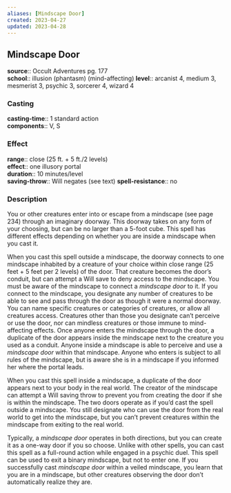 ```yaml
---
aliases: [Mindscape Door]
created: 2023-04-27
updated: 2023-04-28
---
```


## Mindscape Door

**source**:: Occult Adventures pg. 177  
**school**:: illusion (phantasm) (mind-affecting)
**level**:: arcanist 4, medium 3, mesmerist 3, psychic 3, sorcerer 4, wizard 4

### Casting

**casting-time**:: 1 standard action  
**components**:: V, S

### Effect

**range**:: close (25 ft. + 5 ft./2 levels)  
**effect**:: one illusory portal  
**duration**:: 10 minutes/level  
**saving-throw**:: Will negates (see text)
**spell-resistance**:: no

### Description

You or other creatures enter into or escape from a mindscape (see page 234) through an imaginary doorway. This doorway takes on any form of your choosing, but can be no larger than a 5-foot cube. This spell has different effects depending on whether you are inside a mindscape when you cast it.  
  
When you cast this spell outside a mindscape, the doorway connects to one mindscape inhabited by a creature of your choice within close range (25 feet + 5 feet per 2 levels) of the door. That creature becomes the door’s conduit, but can attempt a Will save to deny access to the mindscape. You must be aware of the mindscape to connect a *mindscape door* to it. If you connect to the mindscape, you designate any number of creatures to be able to see and pass through the door as though it were a normal doorway. You can name specific creatures or categories of creatures, or allow all creatures access. Creatures other than those you designate can’t perceive or use the door, nor can mindless creatures or those immune to mind-affecting effects. Once anyone enters the mindscape through the door, a duplicate of the door appears inside the mindscape next to the creature you used as a conduit. Anyone inside a mindscape is able to perceive and use a *mindscape door* within that mindscape. Anyone who enters is subject to all rules of the mindscape, but is aware she is in a mindscape if you informed her where the portal leads.  
  
When you cast this spell inside a mindscape, a duplicate of the door appears next to your body in the real world. The creator of the mindscape can attempt a Will saving throw to prevent you from creating the door if she is within the mindscape. The two doors operate as if you’d cast the spell outside a mindscape. You still designate who can use the door from the real world to get into the mindscape, but you can’t prevent creatures within the mindscape from exiting to the real world.  
  
Typically, a *mindscape door* operates in both directions, but you can create it as a one-way door if you so choose. Unlike with other spells, you can cast this spell as a full-round action while engaged in a psychic duel. This spell can be used to exit a binary mindscape, but not to enter one. If you successfully cast *mindscape door* within a veiled mindscape, you learn that you are in a mindscape, but other creatures observing the door don’t automatically realize they are.
